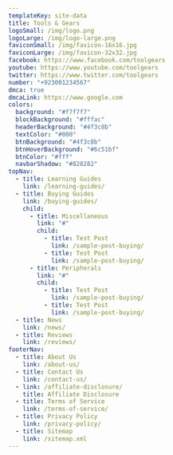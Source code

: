 ```yaml
---
templateKey: site-data
title: Tools & Gears
logoSmall: /img/logo.png
logoLarge: /img/logo-large.png
faviconSmall: /img/favicon-16x16.jpg
faviconLarge: /img/favicon-32x32.jpg
facebook: https://www.facebook.com/toolgears
youtube: https://www.youtube.com/toolgears
twitter: https://www.twitter.com/toolgears
number: "+923001234567"
dmca: true
dmcaLink: https://www.google.com
colors:
  background: "#f7f7f7"
  blockBackground: "#fffac"
  headerBackground: "#4f3c8b"
  textColor: "#000"
  btnBackground: "#4f3c8b"
  btnHoverBackground: "#6c51bf"
  btnColor: "#fff"
  navbarShadow: "#828282"
topNav:
  - title: Learning Guides
    link: /learning-guides/
  - title: Buying Guides
    link: /buying-guides/
    child:
      - title: Miscellaneous
        link: "#"
        child:
          - title: Test Post
            link: /sample-post-buying/
          - title: Test Post
            link: /sample-post-buying/
      - title: Peripherals
        link: "#"
        child:
          - title: Test Post
            link: /sample-post-buying/
          - title: Test Post
            link: /sample-post-buying/
  - title: News
    link: /news/
  - title: Reviews
    link: /reviews/
footerNav:
  - title: About Us
    link: /about-us/
  - title: Contact Us
    link: /contact-us/
  - link: /affiliate-disclosure/
    title: Affiliate Disclosure
  - title: Terms of Service
    link: /terms-of-service/
  - title: Privacy Policy
    link: /privacy-policy/
  - title: Sitemap
    link: /sitemap.xml
---
```


